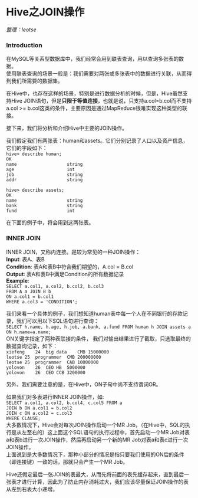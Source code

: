 # Hive之JOIN操作
_整理：leotse_

### Introduction
在MySQL等关系型数据库中，我们经常会用到联表查询，用以查询多张表的数据。  
使用联表查询的场景一般是：我们需要对两张或多张表中的数据进行关联，从而得到我们所需要的数据集。  

在Hive中，也存在这样的场景，特别是进行数据分析的时候，但是，Hive虽然支持Hive JOIN语句，但是**只限于等值连接**，也就是说，只支持a.col=b.col而不支持a.col >= b.col这类的条件，主要原因是通过MapReduce很难实现这种类型的联接。

接下来，我们将分析和介绍Hive中主要的JOIN操作。

我们假定我们有两张表：human和assets。它们分别记录了人口以及资产信息，它们的字段如下：  
`hive> describe human;`  
`OK`  
`name                	string`             	                    
`age                 	int`         	                    
`job                 	string`                	                    
`addr                	string`  

`hive> describe assets;`  
`OK`  
`name                	string`                	                    
`bank                	string`                	                    
`fund                	int`  

在下面的例子中，将会用到这两张表。

### INNER JOIN
INNER JOIN，又称内连接。是较为常见的一种JOIN操作：  
**Input**: 表A、表B  
**Condition**: 表A和表B中符合我们期望的，A.col = B.col   
**Output**: 表A和表B中满足Condition的所有数据记录   
**Example**:   
`SELECT a.col1, a.col2, b.col2, b.col3`  
`FROM A a JOIN B b`  
`ON a.col1 = b.col1`  
`WHERE a.col3 = 'CONDITION';`  

我们来看一个具体的例子，我们想知道human表中每一个人在不同银行的存款记录，我们可以用以下SQL语句进行查询：  
`SELECT h.name, h.age, h.job, a.bank, a.fund FROM human h JOIN assets a ON h.name=a.name;`  
ON关键字指定了两种表联接的条件，
我们对输出结果进行了截取，只选取最终的数据查询记录，如下：  
`xiefeng	24	big data	CMB	15000000`  
`leotse	25	programmer	CMB	200000000`  
`leotse	25	programmer	CAB	10000000`   
`yolovon	26	CEO	HB	5000000`  
`yolovon	26	CEO	CCB	3200000`  

另外，我们需要注意的是，在Hive中，ON子句中尚不支持谓词OR。

如果我们对多表进行INNER JOIN操作，如:  
`SELECT a.col1, a.col2, b.col4, c.col5 FROM a`  
`JOIN b ON a.col1 = b.col2`  
`JOIN c ON a.col2 = c.col3`  
`WHERE CLAUSE;`  
大多数情况下，Hive会对每次JOIN操作启动一个MR Job，（在Hive中，SQL的执行是从左至右的）这上面这个SQL语句的执行过程中，首先启动一个MR Job对表a和表b进行一次JOIN操作，然后再启动另一个新的MR Job对表a和表c进行一次JOIN操作。  
上面说到是大多数情况下，那种小部分的情况是指只要我们使用的ON后的条件（即连接键）一致的话，那就只会产生一个MR Job。

Hive还假定最后一张JOIN的表最大，从而先将前面的表先缓存起来，直到最后一张表才进行计算，因此为了防止内存消耗过大，我们应该尽量保证JOIN操作的表从左到右表大小递增。

